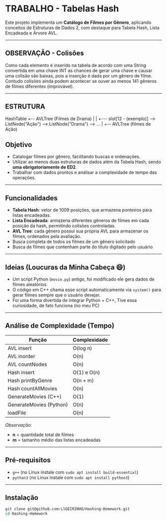 # TRABALHO - Tabelas Hash

Este projeto implementa um **Catálogo de Filmes por Gênero**, aplicando conceitos de Estruturas de Dados 2, com destaque para Tabela Hash, Lista Encadeada e Árvore AVL.

---

## OBSERVAÇÃO - Colisões

Como cada elemento é inserido na tabela de acordo com uma String convertida em uma chave INT as chances de gerar uma chave e causar uma colisão são baixas, pois a inserção é dada por um gênero de filme. Contudo colisões ainda podem acontecer se ouver ao menos 141 gêneros de filmes diferentes (improvável).

---

## ESTRUTURA 


HashTable                                                    +-- AVLTree (Filmes de Drama)
   |                                                         |
   +--- slot[12 - (exemplo)] --> ListNode("Ação") --> ListNode("Drama") --> ...
                                        |
                                        +-- AVLTree (filmes de Ação)

## Objetivo

- Catalogar filmes por gênero, facilitando buscas e ordenações.  
- Utilizar ao menos duas estruturas de dados além da Tabela Hash, sendo **uma obrigatoriamente de ED2**.  
- Trabalhar com dados prontos e analisar a complexidade de tempo das operações.  

---

## Funcionalidades

- **Tabela Hash**: vetor de 1009 posições, que armazena ponteiros para listas encadeadas.  
- **Lista Encadeada**: armazena diferentes gêneros de filmes em cada posição da hash, permitindo colisões controladas.  
- **AVL Tree**: cada gênero possui sua própria AVL para armazenar os filmes, ordenados pela avaliação.  
- Busca completa de todos os filmes de um gênero solicitado  
- Busca de filmes que contenham parte do título digitado pelo usuário

---

## Ideias (Loucuras da Minha Cabeça 😄)

- Um script Python (`movie.py`) antigo, foi modificado ele gera dados de filmes aleatórios.
- O código em C++ chama esse script automaticamente via `system()` para gerar filmes sempre que o usuário desejar.
- Foi uma forma divertida de integrar Python + C++, Tive essa curiosidade, de fato funciona (no meu PC)

---

## Análise de Complexidade (Tempo)

| Função                  | Complexidade  |
|-------------------------|---------------|
| AVL insert              | O(log n)      |
| AVL inorder             | O(n)          |
| AVL countNodes          | O(n)          |
| Hash insert             | O(1) e O(n)|
| Hash printByGenre       | O(n + m)      |
| Hash countAllMovies     | O(n)          |
| GenerateMovies (C++)    | O(1)          |
| GenerateMovies (Python) | O(n)          |
| loadFile                | O(n)          |

*Observação*:  
- **n** = quantidade total de filmes  
- **m** = tamanho médio das listas encadeadas

---

## Pré-requisitos

- `g++` (no Linux instale com `sudo apt install build-essential`)
- `python3` (no Linux instale com `sudo apt install python3`)

---

## Instalação

```bash
git clone git@github.com:LlGEIRINHO/Hashing-Homework.git
cd Hashing-Homework
